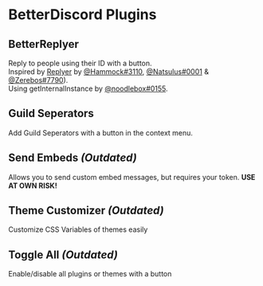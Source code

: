 # BetterDiscord Plugins
## BetterReplyer
Reply to people using their ID with a button.  
Inspired by [Replyer](https://github.com/cosmicsalad/Discord-Themes-and-Plugins/blob/master/plugins/replyer.plugin.js) by [@Hammock#3110](https://github.com/cosmicsalad), [@Natsulus#0001](https://github.com/Delivator) & [@Zerebos#7790](https://github.com/rauenzi)).  
Using getInternalInstance by [@noodlebox#0155](https://github.com/noodlebox).

## Guild Seperators
Add Guild Seperators with a button in the context menu.

## Send Embeds *(Outdated)*
Allows you to send custom embed messages, but requires your token. **USE AT OWN RISK!**

## Theme Customizer *(Outdated)*
Customize CSS Variables of themes easily

## Toggle All *(Outdated)*
Enable/disable all plugins or themes with a button
